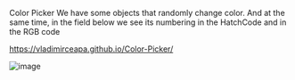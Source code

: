 Color Picker
We have some objects that randomly change color. 
And at the same time, in the field below we see 
its numbering in the HatchCode and in the RGB code

https://vladimirceapa.github.io/Color-Picker/

![image](https://github.com/user-attachments/assets/44db13e8-402c-49df-aae8-2e3034ab1542)

